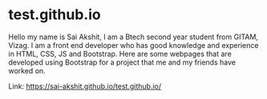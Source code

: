 # test.github.io
Hello my name is Sai Akshit, I am a Btech second year student from GITAM, Vizag.
I am a front end developer who has good knowledge and experience in HTML, CSS, JS and Bootstrap.
Here are some webpages that are developed using Bootstrap for a project that me and my friends have worked on.

Link: https://sai-akshit.github.io/test.github.io/
